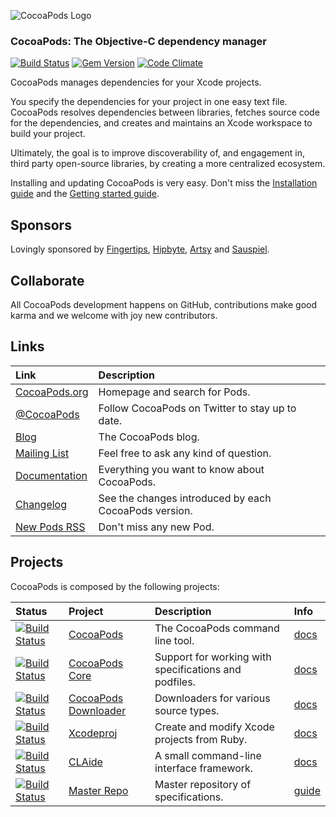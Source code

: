 ![CocoaPods Logo](https://raw.github.com/CocoaPods/shared_resources/master/assets/cocoapods-banner-readme.png)

### CocoaPods: The Objective-C dependency manager

[![Build Status](https://travis-ci.org/CocoaPods/CocoaPods.png?branch=master)](https://travis-ci.org/CocoaPods/CocoaPods)
[![Gem Version](https://badge.fury.io/rb/cocoapods.png)](http://badge.fury.io/rb/cocoapods)
[![Code Climate](https://codeclimate.com/github/CocoaPods/CocoaPods.png)](https://codeclimate.com/github/CocoaPods/CocoaPods)

CocoaPods manages dependencies for your Xcode projects.

You specify the dependencies for your project in one easy text file. CocoaPods
resolves dependencies between libraries, fetches source code for the
dependencies, and creates and maintains an Xcode workspace to build your
project.

Ultimately, the goal is to improve discoverability of, and engagement in, third
party open-source libraries, by creating a more centralized ecosystem.

Installing and updating CocoaPods is very easy. Don't miss the [Installation
guide](http://guides.cocoapods.org/using/getting-started.html#installation) and the
[Getting started guide](http://guides.cocoapods.org/using/getting-started.html).


## Sponsors

Lovingly sponsored by [Fingertips](http://www.fngtps.com),
[Hipbyte](http://www.hipbyte.com), [Artsy](http://artsy.net) and
[Sauspiel](https://www.sauspiel.de).

## Collaborate

All CocoaPods development happens on GitHub, contributions make good karma and
we welcome with joy new contributors.

## Links

| Link | Description |
| :----- | :------ |
[CocoaPods.org](http://cocoapods.org/) | Homepage and search for Pods.
[@CocoaPods](http://twitter.com/CocoaPods) | Follow CocoaPods on Twitter to stay up to date.
[Blog](http://blog.cocoapods.org) | The CocoaPods blog.
[Mailing List](http://groups.google.com/group/cocoapods) | Feel free to ask any kind of question.
[Documentation](http://docs.cocoapods.org) | Everything you want to know about CocoaPods.
[Changelog](https://github.com/CocoaPods/CocoaPods/blob/master/CHANGELOG.md) | See the changes introduced by each CocoaPods version.
[New Pods RSS](http://feeds.cocoapods.org/new-pods.rss) | Don't miss any new Pod.

## Projects

CocoaPods is composed by the following projects:

| Status | Project | Description | Info |
| :----- | :------ | :--- | :--- |
| [![Build Status](https://secure.travis-ci.org/CocoaPods/CocoaPods.png?branch=master)](http://travis-ci.org/CocoaPods/CocoaPods) | [CocoaPods](https://github.com/CocoaPods/CocoaPods) | The CocoaPods command line tool. | [docs](http://docs.cocoapods.org/cocoapods)
| [![Build Status](https://secure.travis-ci.org/CocoaPods/Core.png?branch=master)](http://travis-ci.org/CocoaPods/Core) | [CocoaPods Core](https://github.com/CocoaPods/Core) | Support for working with specifications and podfiles. | [docs](http://docs.cocoapods.org/cocoapods_core)
| [![Build Status](https://secure.travis-ci.org/CocoaPods/cocoapods-downloader.png?branch=master)](http://travis-ci.org/CocoaPods/cocoapods-downloader) |[CocoaPods Downloader](https://github.com/CocoaPods/cocoapods-downloader) |  Downloaders for various source types. |  [docs](http://docs.cocoapods.org/cocoapods_downloader/index.html)
| [![Build Status](https://travis-ci.org/CocoaPods/Xcodeproj.png?branch=master)](https://travis-ci.org/CocoaPods/Xcodeproj) | [Xcodeproj](https://github.com/CocoaPods/Xcodeproj) | Create and modify Xcode projects from Ruby. |  [docs](http://docs.cocoapods.org/xcodeproj/index.html)
| [![Build Status](https://travis-ci.org/CocoaPods/CLAide.png?branch=master)](https://travis-ci.org/CocoaPods/CLAide) | [CLAide](https://github.com/CocoaPods/CLAide) | A small command-line interface framework.  | [docs](http://docs.cocoapods.org/claide/index.html)
| [![Build Status](https://secure.travis-ci.org/CocoaPods/Specs.png?branch=master)](http://travis-ci.org/CocoaPods/Specs) | [Master Repo ](https://github.com/CocoaPods/Specs) | Master repository of specifications. | [guide](http://docs.cocoapods.org/guides/contributing_to_the_master_repo.html)

